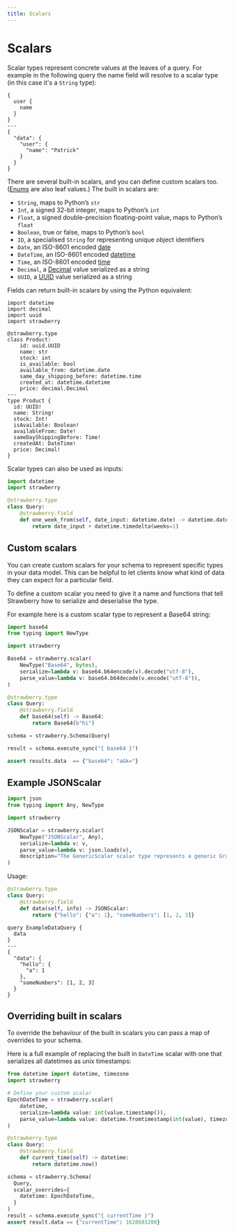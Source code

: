 ```yaml
---
title: Scalars
---
```


# Scalars

Scalar types represent concrete values at the leaves of a query. For example
in the following query the name field will resolve to a scalar type
(in this case it's a `String` type):

```graphql+response
{
  user {
    name
  }
}
---
{
  "data": {
    "user": {
      "name": "Patrick"
    }
  }
}
```

There are several built-in scalars, and you can define custom scalars too.
([Enums](/docs/types/enums) are also leaf values.) The built in scalars are:

- `String`, maps to Python’s `str`
- `Int`, a signed 32-bit integer, maps to Python’s `int`
- `Float`, a signed double-precision floating-point value, maps to Python’s `float`
- `Boolean`, true or false, maps to Python’s `bool`
- `ID`, a specialised `String` for representing unique object identifiers
- `Date`, an ISO-8601 encoded [date](https://docs.python.org/3/library/datetime.html#date-objects)
- `DateTime`, an ISO-8601 encoded [datetime](https://docs.python.org/3/library/datetime.html#datetime-objects)
- `Time`, an ISO-8601 encoded [time](https://docs.python.org/3/library/datetime.html#time-objects)
- `Decimal`, a [Decimal](https://docs.python.org/3/library/decimal.html#decimal.Decimal) value serialized as a string
- `UUID`, a [UUID](https://docs.python.org/3/library/uuid.html#uuid.UUID) value serialized as a string

Fields can return built-in scalars by using the Python equivalent:

```python+schema
import datetime
import decimal
import uuid
import strawberry

@strawberry.type
class Product:
    id: uuid.UUID
    name: str
    stock: int
    is_available: bool
    available_from: datetime.date
    same_day_shipping_before: datetime.time
    created_at: datetime.datetime
    price: decimal.Decimal
---
type Product {
  id: UUID!
  name: String!
  stock: Int!
  isAvailable: Boolean!
  availableFrom: Date!
  sameDayShippingBefore: Time!
  createdAt: DateTime!
  price: Decimal!
}
```

Scalar types can also be used as inputs:

```python
import datetime
import strawberry

@strawberry.type
class Query:
    @strawberry.field
    def one_week_from(self, date_input: datetime.date) -> datetime.date:
        return date_input + datetime.timedelta(weeks=1)
```

## Custom scalars

You can create custom scalars for your schema to represent specific types in
your data model. This can be helpful to let clients know what kind of data they
can expect for a particular field.

To define a custom scalar you need to give it a name and functions that tell
Strawberry how to serialize and deserialise the type.

For example here is a custom scalar type to represent a Base64 string:

```python
import base64
from typing import NewType

import strawberry

Base64 = strawberry.scalar(
    NewType("Base64", bytes),
    serialize=lambda v: base64.b64encode(v).decode("utf-8"),
    parse_value=lambda v: base64.b64decode(v.encode("utf-8")),
)

@strawberry.type
class Query:
    @strawberry.field
    def base64(self) -> Base64:
        return Base64(b"hi")

schema = strawberry.Schema(Query)

result = schema.execute_sync("{ base64 }")

assert results.data  == {"base64": "aGk="}
```

## Example JSONScalar

```python
import json
from typing import Any, NewType

import strawberry

JSONScalar = strawberry.scalar(
    NewType("JSONScalar", Any),
    serialize=lambda v: v,
    parse_value=lambda v: json.loads(v),
    description="The GenericScalar scalar type represents a generic GraphQL scalar value that could be: List or Object."
)

```

Usage:

```python
@strawberry.type
class Query:
    @strawberry.field
    def data(self, info) -> JSONScalar:
        return {"hello": {"a": 1}, "someNumbers": [1, 2, 3]}

```

```graphql+response
query ExampleDataQuery {
  data
}
---
{
  "data": {
    "hello": {
      "a": 1
    },
    "someNumbers": [1, 2, 3]
  }
}
```

## Overriding built in scalars

To override the behaviour of the built in scalars you can pass a map of
overrides to your schema.

Here is a full example of replacing the built in `DateTime` scalar with one that
serializes all datetimes as unix timestamps:

```python
from datetime import datetime, timezone
import strawberry

# Define your custom scalar
EpochDateTime = strawberry.scalar(
    datetime,
    serialize=lambda value: int(value.timestamp()),
    parse_value=lambda value: datetime.fromtimestamp(int(value), timezone.utc),
)

@strawberry.type
class Query:
    @strawberry.field
    def current_time(self) -> datetime:
        return datetime.now()

schema = strawberry.Schema(
  Query,
  scalar_overrides={
    datetime: EpochDateTime,
  }
)
result = schema.execute_sync("{ currentTime }")
assert result.data == {"currentTime": 1628683200}
```
